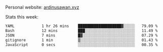 Personal website: [ardinusawan.xyz](https://ardinusawan.xyz)

Stats this week:
<!--START_SECTION:waka-->

```txt
YAML            1 hr 26 mins    ███████████████████▓░░░░░   79.09 %
Bash            12 mins         ███░░░░░░░░░░░░░░░░░░░░░░   11.49 %
JSON            7 mins          █▓░░░░░░░░░░░░░░░░░░░░░░░   07.29 %
gitignore       1 min           ▒░░░░░░░░░░░░░░░░░░░░░░░░   01.43 %
JavaScript      0 secs          ░░░░░░░░░░░░░░░░░░░░░░░░░   00.35 %
```

<!--END_SECTION:waka-->

